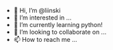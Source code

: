 - 👋 Hi, I’m @liinski
- 👀 I’m interested in ...
- 🌱 I’m currently learning python!
- 💞️ I’m looking to collaborate on ...
- 📫 How to reach me ...

<!---
liinski/liinski is a ✨ special ✨ repository because its `README.md` (this file) appears on your GitHub profile.
You can click the Preview link to take a look at your changes.
--->
